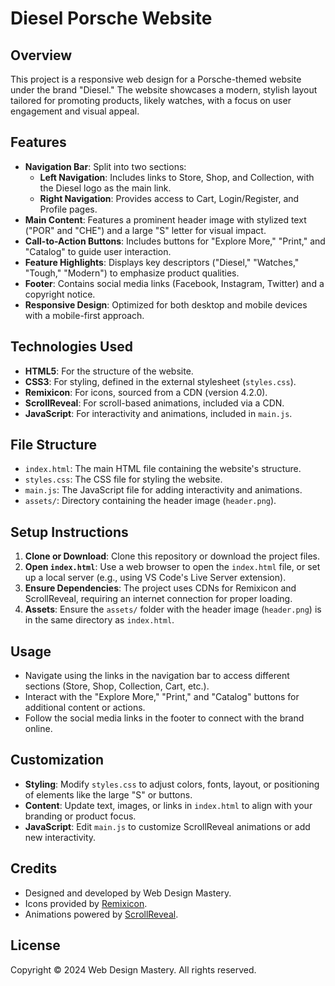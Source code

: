 # Diesel Porsche Website

## Overview
This project is a responsive web design for a Porsche-themed website under the brand "Diesel." The website showcases a modern, stylish layout tailored for promoting products, likely watches, with a focus on user engagement and visual appeal.

## Features
- **Navigation Bar**: Split into two sections:
  - **Left Navigation**: Includes links to Store, Shop, and Collection, with the Diesel logo as the main link.
  - **Right Navigation**: Provides access to Cart, Login/Register, and Profile pages.
- **Main Content**: Features a prominent header image with stylized text ("POR" and "CHE") and a large "S" letter for visual impact.
- **Call-to-Action Buttons**: Includes buttons for "Explore More," "Print," and "Catalog" to guide user interaction.
- **Feature Highlights**: Displays key descriptors ("Diesel," "Watches," "Tough," "Modern") to emphasize product qualities.
- **Footer**: Contains social media links (Facebook, Instagram, Twitter) and a copyright notice.
- **Responsive Design**: Optimized for both desktop and mobile devices with a mobile-first approach.

## Technologies Used
- **HTML5**: For the structure of the website.
- **CSS3**: For styling, defined in the external stylesheet (`styles.css`).
- **Remixicon**: For icons, sourced from a CDN (version 4.2.0).
- **ScrollReveal**: For scroll-based animations, included via a CDN.
- **JavaScript**: For interactivity and animations, included in `main.js`.

## File Structure
- `index.html`: The main HTML file containing the website's structure.
- `styles.css`: The CSS file for styling the website.
- `main.js`: The JavaScript file for adding interactivity and animations.
- `assets/`: Directory containing the header image (`header.png`).

## Setup Instructions
1. **Clone or Download**: Clone this repository or download the project files.
2. **Open `index.html`**: Use a web browser to open the `index.html` file, or set up a local server (e.g., using VS Code's Live Server extension).
3. **Ensure Dependencies**: The project uses CDNs for Remixicon and ScrollReveal, requiring an internet connection for proper loading.
4. **Assets**: Ensure the `assets/` folder with the header image (`header.png`) is in the same directory as `index.html`.

## Usage
- Navigate using the links in the navigation bar to access different sections (Store, Shop, Collection, Cart, etc.).
- Interact with the "Explore More," "Print," and "Catalog" buttons for additional content or actions.
- Follow the social media links in the footer to connect with the brand online.

## Customization
- **Styling**: Modify `styles.css` to adjust colors, fonts, layout, or positioning of elements like the large "S" or buttons.
- **Content**: Update text, images, or links in `index.html` to align with your branding or product focus.
- **JavaScript**: Edit `main.js` to customize ScrollReveal animations or add new interactivity.

## Credits
- Designed and developed by Web Design Mastery.
- Icons provided by [Remixicon](https://remixicon.com/).
- Animations powered by [ScrollReveal](https://scrollrevealjs.org/).

## License
Copyright © 2024 Web Design Mastery. All rights reserved.